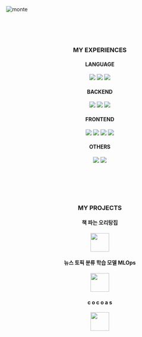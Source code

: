 <img  alt="monte" src="https://github.com/user-attachments/assets/da0d022f-e26f-4f14-97e5-8b60435e2dda">

<br/>
<br/>
<br/>
<br/>
<br/>

<div align="center">
  <h3>MY EXPERIENCES</h3>
  <h4>LANGUAGE</h4>
  <img src="https://img.shields.io/badge/java-FFFFFF?style=for-the-badge&logo=java&logoColor=000000">
  <img src="https://img.shields.io/badge/javascript-FFFFFF?style=for-the-badge&logo=javascript&logoColor=000000">
  <img src="https://img.shields.io/badge/python-FFFFFF?style=for-the-badge&logo=python&logoColor=000000">
  <h4>BACKEND</h4>
  <img src="https://img.shields.io/badge/springboot-FFFFFF?style=for-the-badge&logo=springboot&logoColor=000000">
  <img src="https://img.shields.io/badge/express-FFFFFF?style=for-the-badge&logo=express&logoColor=000000">
  <img src="https://img.shields.io/badge/fastapi-FFFFFF?style=for-the-badge&logo=fastapi&logoColor=000000">
  <h4>FRONTEND</h4>
  <img src="https://img.shields.io/badge/react-FFFFFF?style=for-the-badge&logo=react&logoColor=000000">
  <img src="https://img.shields.io/badge/redux-FFFFFF?style=for-the-badge&logo=redux&logoColor=000000">
  <img src="https://img.shields.io/badge/vue-FFFFFF?style=for-the-badge&logo=vue.js&logoColor=000000">
  <img src="https://img.shields.io/badge/flutter-FFFFFF?style=for-the-badge&logo=flutter&logoColor=000000">
  <h4>OTHERS</h4>
  <img src="https://img.shields.io/badge/mysql-FFFFFF?style=for-the-badge&logo=mysql&logoColor=000000">
  <img src="https://img.shields.io/badge/mongodb-FFFFFF?style=for-the-badge&logo=mongodb&logoColor=000000">
</div>

<br/>
<br/>
<br/>
<br/>
<br/>

<div align="center">
  <h3>MY PROJECTS</h3>
  <h4>
<!--     <a href="https://github.com/nhnacademy-be6-5ritang">책 파는 오리탕집</a> -->
    책 파는 오리탕집
  </h4>
  <a href="https://github.com/nhnacademy-be6-5ritang">
    <img src="https://avatars.githubusercontent.com/u/172343156?s=200&v=4" style="width: 50px; height: 50px;"/>
  </a>
  
  <h4>
<!--     <a href="https://github.com/hard-coding-mlops">뉴스 토픽 분류 학습 모델 MLOps</a> -->
    뉴스 토픽 분류 학습 모델 MLOps
  </h4>
  <a href="https://github.com/hard-coding-mlops">
    <img src="https://avatars.githubusercontent.com/u/149362270?s=200&v=4" style="width: 50px; height: 50px;"/>
  </a>

  <h4>
<!--     <a href="https://github.com/taehwan01/cocoas">c o c o a s</a> -->
    c o c o a s
  </h4>
  <a href="https://github.com/taehwan01/cocoas">
    <img src="https://github.com/user-attachments/assets/15403970-f477-429c-b5d0-e74caf5ee881" style="width: 50px; height: 50px;"/>
  </a>  

</div>
